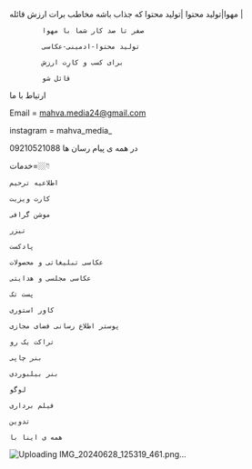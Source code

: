 مهوا|تولید محتوا
            |تولید محتوا که جذاب باشه مخاطب برات ارزش قائله |
            
            صفر تا صد کار شما با مهوا 
            
            تولید محتوا-ادمینی-عکاسی
            
            برای کسب و کارِت ارزش
            
            قائل شو
             

ارتیاط با ما



 Email  =  mahva.media24@gmail.com
 
 

 
 instagram   =  mahva_media_
  

09210521088
در همه ی پیام رسان ها

خدمات=👇🏼

    اطلاعیه ترحیم 

    کارت ویزیت 

    موشن گرافی 

    تیزر 

    پادکست 

    عکاسی تبلیغاتی و محصولات 

    عکاسی مجلسی و هدایتی 

    پست تک 

    کاور استوری 

    پوستر اطلاع رسانی فضای مجازی 

    تراکت یک رو 

    بنر چاپی 

    بنر بیلبوردی 

    لوگو 

    فیلم برداری 

    تدوین 
    
    همه ی اینا با 


![Uploading IMG_20240628_125319_461.png…]()


    
